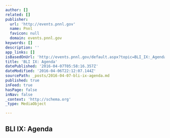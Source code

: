 ```yaml
---
author: []
related: []
publisher:
  url: 'http://events.pnnl.gov'
  name: Pnnl
  favicon: null
  domain: events.pnnl.gov
keywords: []
description: ''
app_links: []
isBasedOnUrl: 'http://events.pnnl.gov/default.aspx?topic=BLI_IX:_Agenda'
title: 'BLI IX: Agenda'
datePublished: '2016-04-07T05:58:16.357Z'
dateModified: '2016-04-06T22:12:07.144Z'
sourcePath: _posts/2016-04-07-bli-ix-agenda.md
published: true
inFeed: true
hasPage: false
inNav: false
_context: 'http://schema.org'
_type: MediaObject

---
```

<article style=""><h1>BLI IX: Agenda</h1></article>